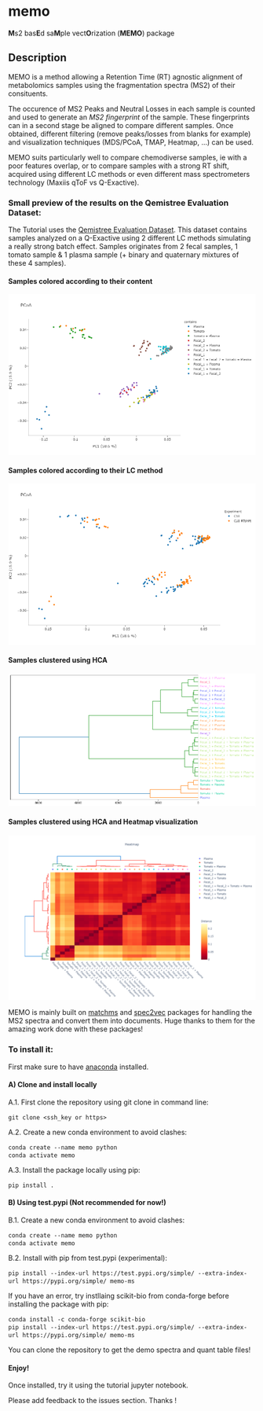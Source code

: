 # memo

**M**s2 bas**E**d sa**M**ple vect**O**rization (**MEMO**) package

## Description

MEMO is a method allowing a Retention Time (RT) agnostic alignment of metabolomics samples using the fragmentation spectra (MS2) of their consituents.

The occurence of MS2 Peaks and Neutral Losses in each sample is counted and used to generate an *MS2 fingerprint* of the sample. These fingerprints can in a second stage be aligned to compare different samples. Once obtained, different filtering (remove peaks/losses from blanks for example) and visualization techniques (MDS/PCoA, TMAP, Heatmap, ...) can be used. 

MEMO suits particularly well to compare chemodiverse samples, ie with a poor features overlap, or to compare samples with a strong RT shift, acquired using different LC methods or even different mass spectrometers technology (Maxiis qToF vs Q-Exactive).

### Small preview of the results on the Qemistree Evaluation Dataset:

The Tutorial uses the [Qemistree Evaluation Dataset](https://www.nature.com/articles/s41589-020-00677-3). This dataset contains samples analyzed on a Q-Exactive using 2 different LC methods simulating a really strong batch effect. Samples originates from 2 fecal samples, 1 tomato sample & 1 plasma sample (+ binary and quaternary mixtures of these 4 samples).

#### Samples colored according to their content
![plot](./pcoa_tuto_contains.png)

#### Samples colored according to their LC method
![plot](./pcoa_tuto_method.png)

#### Samples clustered using HCA
![plot](./hca.png)

#### Samples clustered using HCA and Heatmap visualization
![plot](./heatmap.png)



MEMO is mainly built on [matchms](https://github.com/matchms/matchms) and [spec2vec](https://github.com/iomega/spec2vec) packages for handling the MS2 spectra and convert them into documents. Huge thanks to them for the amazing work done with these packages!

### To install it:

First make sure to have [anaconda](https://www.anaconda.com/products/individual) installed.

#### A) Clone and install locally
A.1. First clone the repository using git clone in command line:
```
git clone <ssh_key or https>
```
A.2. Create a new conda environment to avoid clashes:
```
conda create --name memo python
conda activate memo
```

A.3. Install the package locally using pip:
```
pip install .
```
#### B) Using test.pypi (Not recommended for now!)

B.1. Create a new conda environment to avoid clashes:
```
conda create --name memo python
conda activate memo
```
B.2. Install with pip from test.pypi (experimental):
```
pip install --index-url https://test.pypi.org/simple/ --extra-index-url https://pypi.org/simple/ memo-ms
```

If you have an error, try instllaing scikit-bio from conda-forge before installing the package with pip:
```
conda install -c conda-forge scikit-bio
pip install --index-url https://test.pypi.org/simple/ --extra-index-url https://pypi.org/simple/ memo-ms
```

You can clone the repository to get the demo spectra and quant table files!

#### Enjoy!

Once installed, try it using the tutorial jupyter notebook.

Please add feedback to the issues section. Thanks !

